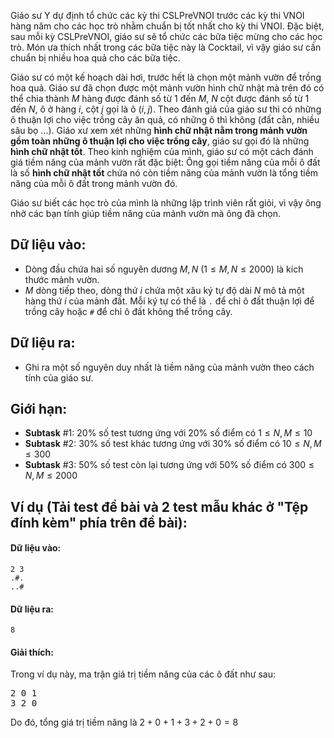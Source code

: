 Giáo sư Y dự định tổ chức các kỳ thi CSLPreVNOI trước các kỳ thi VNOI hàng năm cho các học trò nhằm chuẩn bị tốt nhất cho kỳ thi VNOI. Đặc biệt, sau mỗi kỳ CSLPreVNOI, giáo sư sẽ tổ chức các bữa tiệc mừng cho các học trò. Món ưa thích nhất trong các bữa tiệc này là Cocktail, vì vậy giáo sư cần chuẩn bị nhiều hoa quả cho các bữa tiệc.

Giáo sư có một kế hoạch dài hơi, trước hết là chọn một mảnh vườn để trồng hoa quả. Giáo sư đã chọn được một mảnh vườn hình chữ nhật mà trên đó có thể chia thành $M$ hàng được đánh số từ $1$ đến $M$, $N$ cột được đánh số từ $1$ đến $N$, ô ở hàng $i$, cột $j$ gọi là ô $(i, j)$. Theo đánh giá của giáo sư thì có những ô thuận lợi cho việc trồng cây ăn quả, có những ô thì không (đất cằn, nhiều sâu bọ ...). Giáo xư xem xét những **hình chữ nhật nằm trong mảnh vườn gồm toàn những ô thuận lợi cho việc trồng cây**, giáo sư gọi đó là những **hình chữ nhật tốt**. Theo kinh nghiệm của mình, giáo sư có một cách đánh giá tiềm năng của mảnh vườn rất đặc biệt: Ông gọi tiềm năng của mỗi ô đất là số **hình chữ nhật tốt** chứa nó còn tiềm năng của mảnh vườn là tổng tiềm năng của mỗi ô đất trong mảnh vườn đó.

Giáo sư biết các học trò của mình là những lập trình viên rất giỏi, vì vậy ông nhờ các bạn tính giúp tiềm năng của mảnh vườn mà ông đã chọn.

## Dữ liệu vào:
- Dòng đầu chứa hai số nguyên dương $M, N\ (1\le M, N \le 2000)$ là kích thước mảnh vườn.
- $M$ dòng tiếp theo, dòng thứ $i$ chứa một xâu ký tự độ dài $N$ mô tả một hàng thứ $i$ của mảnh đất. Mỗi ký tự có thể là `.` để chỉ ô đất thuận lợi để trồng cây hoặc `#` để chỉ ô đất không thể trồng cây.

## Dữ liệu ra:
- Ghi ra một số nguyên duy nhất là tiềm năng của mảnh vườn theo cách tính của giáo sư.

## Giới hạn:
- **Subtask** $\#1$: $20\%$ số test tương ứng với $20\%$ số điểm có $1\le N, M \le 10$
- **Subtask** $\#2$: $30\%$ số test khác tương ứng với $30\%$ số điểm có $10\le N, M \le 300$
- **Subtask** $\#3$: $50\%$ số test còn lại tương ứng với $50\%$ số điểm có $300\le N, M \le 2000$

## Ví dụ (Tải test đề bài và 2 test mẫu khác ở "Tệp đính kèm" phía trên đề bài):
#### Dữ liệu vào:
```
2 3
.#.
..#
```

#### Dữ liệu ra:
```
8
```

#### Giải thích:
Trong ví dụ này, ma trận giá trị tiềm năng của các ô đất như sau:
<pre>
2 0 1
3 2 0
</pre>

Do đó, tổng giá trị tiềm năng là $2+0+1+3+2+0=8$